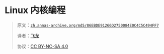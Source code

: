 # Linux 内核编程

> 原文：[`zh.annas-archive.org/md5/86EBDE91266D2750084E0C4C5C494FF7`](https://zh.annas-archive.org/md5/86EBDE91266D2750084E0C4C5C494FF7)
> 
> 译者：[飞龙](https://github.com/wizardforcel)
> 
> 协议：[CC BY-NC-SA 4.0](http://creativecommons.org/licenses/by-nc-sa/4.0/)
